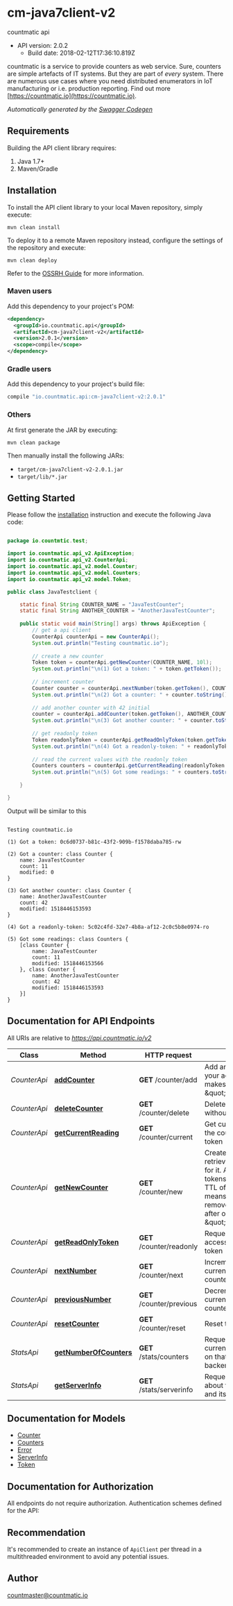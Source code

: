 # cm-java7client-v2

countmatic api
- API version: 2.0.2
  - Build date: 2018-02-12T17:36:10.819Z

countmatic is a service to provide counters as web service. Sure, counters are simple artefacts of IT systems. But they are part of *every* system. There are numerous use cases where you need distributed enumerators in IoT manufacturing or i.e. production reporting.    Find out more [https://countmatic.io](https://countmatic.io).


*Automatically generated by the [Swagger Codegen](https://github.com/swagger-api/swagger-codegen)*


## Requirements

Building the API client library requires:
1. Java 1.7+
2. Maven/Gradle

## Installation

To install the API client library to your local Maven repository, simply execute:

```shell
mvn clean install
```

To deploy it to a remote Maven repository instead, configure the settings of the repository and execute:

```shell
mvn clean deploy
```

Refer to the [OSSRH Guide](http://central.sonatype.org/pages/ossrh-guide.html) for more information.

### Maven users

Add this dependency to your project's POM:

```xml
<dependency>
  <groupId>io.countmatic.api</groupId>
  <artifactId>cm-java7client-v2</artifactId>
  <version>2.0.1</version>
  <scope>compile</scope>
</dependency>
```

### Gradle users

Add this dependency to your project's build file:

```groovy
compile "io.countmatic.api:cm-java7client-v2:2.0.1"
```

### Others

At first generate the JAR by executing:

```shell
mvn clean package
```

Then manually install the following JARs:

* `target/cm-java7client-v2-2.0.1.jar`
* `target/lib/*.jar`

## Getting Started

Please follow the [installation](#installation) instruction and execute the following Java code:

```java

package io.countmtic.test;

import io.countmatic.api_v2.ApiException;
import io.countmatic.api_v2.CounterApi;
import io.countmatic.api_v2.model.Counter;
import io.countmatic.api_v2.model.Counters;
import io.countmatic.api_v2.model.Token;

public class JavaTestclient {

	static final String COUNTER_NAME = "JavaTestCounter";
	static final String ANOTHER_COUNTER = "AnotherJavaTestCounter";
	
	public static void main(String[] args) throws ApiException {
		// get a api client
		CounterApi counterApi = new CounterApi();
		System.out.println("Testing countmatic.io");
		
		// create a new counter
		Token token = counterApi.getNewCounter(COUNTER_NAME, 10l);
		System.out.println("\n(1) Got a token: " + token.getToken());
		
		// increment counter
		Counter counter = counterApi.nextNumber(token.getToken(), COUNTER_NAME, 1l);
		System.out.println("\n(2) Got a counter: " + counter.toString());		
		
		// add another counter with 42 initial
		counter = counterApi.addCounter(token.getToken(), ANOTHER_COUNTER, 42l);
		System.out.println("\n(3) Got another counter: " + counter.toString());	
		
		// get readonly token
		Token readonlyToken = counterApi.getReadOnlyToken(token.getToken());
		System.out.println("\n(4) Got a readonly-token: " + readonlyToken.getToken());
		
		// read the current values with the readonly token
		Counters counters = counterApi.getCurrentReading(readonlyToken.getToken(), null);
		System.out.println("\n(5) Got some readings: " + counters.toString());	
		
	}

}

```

Output will be similar to this

```

Testing countmatic.io

(1) Got a token: 0c6d0737-b81c-43f2-909b-f1578daba785-rw

(2) Got a counter: class Counter {
    name: JavaTestCounter
    count: 11
    modified: 0
}

(3) Got another counter: class Counter {
    name: AnotherJavaTestCounter
    count: 42
    modified: 1518446153593
}

(4) Got a readonly-token: 5c02c4fd-32e7-4b8a-af12-2c0c5b8e0974-ro

(5) Got some readings: class Counters {
    [class Counter {
        name: JavaTestCounter
        count: 11
        modified: 1518446153566
    }, class Counter {
        name: AnotherJavaTestCounter
        count: 42
        modified: 1518446153593
    }]
}

```
## Documentation for API Endpoints

All URIs are relative to *https://api.countmatic.io/v2*

Class | Method | HTTP request | Description
------------ | ------------- | ------------- | -------------
*CounterApi* | [**addCounter**](docs/CounterApi.md#addCounter) | **GET** /counter/add | Add another counter for your access token, this makes it a so called \&quot;grouptoken\&quot;
*CounterApi* | [**deleteCounter**](docs/CounterApi.md#deleteCounter) | **GET** /counter/delete | Delete that counter without a trace
*CounterApi* | [**getCurrentReading**](docs/CounterApi.md#getCurrentReading) | **GET** /counter/current | Get current reading of the counters for that token
*CounterApi* | [**getNewCounter**](docs/CounterApi.md#getNewCounter) | **GET** /counter/new | Create new counter and retrieve an access token for it. All counters and tokens have a default TTL of one week. That means, that all data is removed automatically after one week of \&quot;uselessness\&quot;.
*CounterApi* | [**getReadOnlyToken**](docs/CounterApi.md#getReadOnlyToken) | **GET** /counter/readonly | Request read-only access token for that token
*CounterApi* | [**nextNumber**](docs/CounterApi.md#nextNumber) | **GET** /counter/next | Increment and get current reading of that counter
*CounterApi* | [**previousNumber**](docs/CounterApi.md#previousNumber) | **GET** /counter/previous | Decrement and get current reading of that counter
*CounterApi* | [**resetCounter**](docs/CounterApi.md#resetCounter) | **GET** /counter/reset | Reset that counter
*StatsApi* | [**getNumberOfCounters**](docs/StatsApi.md#getNumberOfCounters) | **GET** /stats/counters | Request the number of currently open counters on that countmatic backend
*StatsApi* | [**getServerInfo**](docs/StatsApi.md#getServerInfo) | **GET** /stats/serverinfo | Request information about the cm backend and its load


## Documentation for Models

 - [Counter](docs/Counter.md)
 - [Counters](docs/Counters.md)
 - [Error](docs/Error.md)
 - [ServerInfo](docs/ServerInfo.md)
 - [Token](docs/Token.md)


## Documentation for Authorization

All endpoints do not require authorization.
Authentication schemes defined for the API:

## Recommendation

It's recommended to create an instance of `ApiClient` per thread in a multithreaded environment to avoid any potential issues.

## Author

countmaster@countmatic.io

